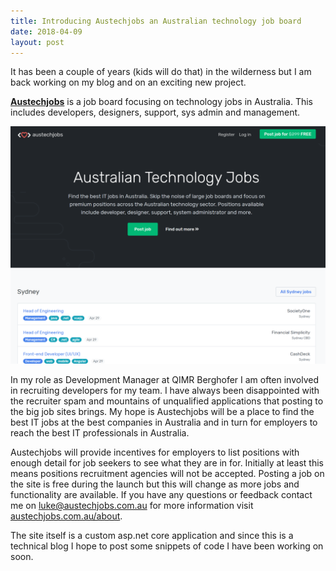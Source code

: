 ```yaml
---
title: Introducing Austechjobs an Australian technology job board
date: 2018-04-09
layout: post
---
```


It has been a couple of years (kids will do that) in the wilderness but I am back working on my blog and on an exciting new project.

 **[Austechjobs](https://austechjobs.com.au)** is a job board focusing on technology jobs in Australia. This includes developers, designers, support, sys admin and management.

[![Austechjobs - home](/img/austechjobs-home.png "Austechjobs - home")](https://austechjobs.com.au) 

In my role as Development Manager at QIMR Berghofer I am often involved in recruiting developers for my team. I have always been disappointed with the recruiter spam and mountains of unqualified applications that posting to the big job sites brings. My hope is Austechjobs will be a place to find the best IT jobs at the best companies in Australia and in turn for employers to reach the best IT professionals in Australia.

Austechjobs will provide incentives for employers to list positions with enough detail for job seekers to see what they are in for. Initially at least this means positions recruitment agencies will not be accepted. Posting a job on the site is free during the launch but this will change as more jobs and functionality are available. If you have any questions or feedback contact me on [luke@austechjobs.com.au](mailto:luke@austechjobs.com.au) for more information visit  [austechjobs.com.au/about](https://austechjobs.com.au/about).

The site itself is a custom asp.net core application and since this is a technical blog I hope to post some snippets of code I have been working on soon.